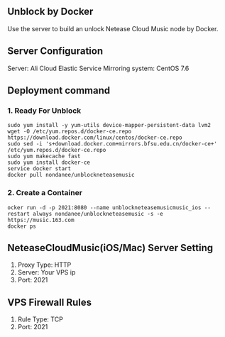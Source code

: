 ## Unblock by Docker
Use the server to build an unlock Netease Cloud Music node by Docker.
## Server Configuration
Server: Ali Cloud Elastic Service
Mirroring system: CentOS 7.6
## Deployment command
### 1. Ready For Unblock
```
sudo yum install -y yum-utils device-mapper-persistent-data lvm2
wget -O /etc/yum.repos.d/docker-ce.repo https://download.docker.com/linux/centos/docker-ce.repo
sudo sed -i 's+download.docker.com+mirrors.bfsu.edu.cn/docker-ce+' /etc/yum.repos.d/docker-ce.repo
sudo yum makecache fast
sudo yum install docker-ce
service docker start
docker pull nondanee/unblockneteasemusic
```
### 2. Create a Container
```
ocker run -d -p 2021:8080 --name unblockneteasemusicmusic_ios --restart always nondanee/unblockneteasemusic -s -e https://music.163.com
docker ps
```
## NeteaseCloudMusic(iOS/Mac) Server Setting
1. Proxy Type: HTTP
2. Server: Your VPS ip
3. Port: 2021
## VPS Firewall Rules
1. Rule Type: TCP
2. Port: 2021
